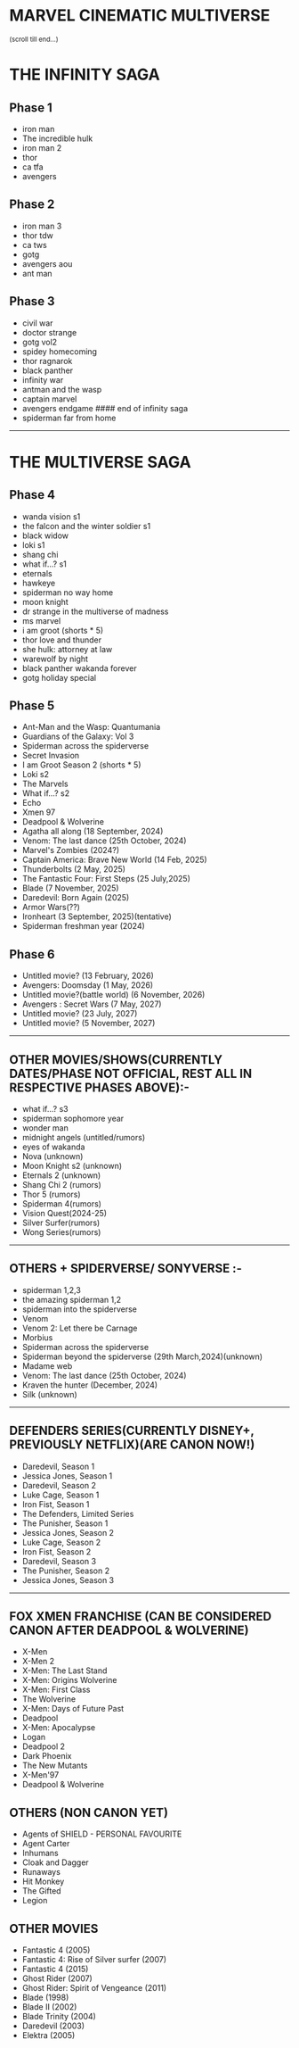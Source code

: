 # MARVEL CINEMATIC MULTIVERSE

<small>(scroll till end...)</small>

# THE INFINITY SAGA

## Phase 1

- iron man
- The incredible hulk
- iron man 2
- thor
- ca tfa
- avengers

## Phase 2

- iron man 3
- thor tdw
- ca tws
- gotg
- avengers aou
- ant man

## Phase 3

- civil war
- doctor strange
- gotg vol2
- spidey homecoming
- thor ragnarok
- black panther
- infinity war
- antman and the wasp
- captain marvel
- avengers endgame #### end of infinity saga
- spiderman far from home

<hr/>

# THE MULTIVERSE SAGA

## Phase 4

- wanda vision s1
- the falcon and the winter soldier s1
- black widow
- loki s1
- shang chi
- what if...? s1
- eternals
- hawkeye
- spiderman no way home
- moon knight
- dr strange in the multiverse of madness
- ms marvel
- i am groot (shorts \* 5)
- thor love and thunder
- she hulk: attorney at law
- warewolf by night
- black panther wakanda forever
- gotg holiday special

## Phase 5

- Ant-Man and the Wasp: Quantumania
- Guardians of the Galaxy: Vol 3
- Spiderman across the spiderverse
- Secret Invasion
- I am Groot Season 2 (shorts \* 5)
- Loki s2
- The Marvels
- What if...? s2
- Echo
- Xmen 97
- Deadpool & Wolverine
- Agatha all along (18 September, 2024)
- Venom: The last dance (25th October, 2024)
- Marvel's Zombies (2024?)
- Captain America: Brave New World (14 Feb, 2025)
- Thunderbolts (2 May, 2025)
- The Fantastic Four: First Steps (25 July,2025)
- Blade (7 November, 2025)
- Daredevil: Born Again (2025)
- Armor Wars(??)
- Ironheart (3 September, 2025)(tentative)
- Spiderman freshman year (2024)

## Phase 6

- Untitled movie? (13 February, 2026)
- Avengers: Doomsday (1 May, 2026)
- Untitled movie?(battle world) (6 November, 2026)
- Avengers : Secret Wars (7 May, 2027)
- Untitled movie? (23 July, 2027)
- Untitled movie? (5 November, 2027)

<hr>

## OTHER MOVIES/SHOWS(CURRENTLY DATES/PHASE NOT OFFICIAL, REST ALL IN RESPECTIVE PHASES ABOVE):-

- what if...? s3
- spiderman sophomore year
- wonder man
- midnight angels (untitled/rumors)
- eyes of wakanda
- Nova (unknown)
- Moon Knight s2 (unknown)
- Eternals 2 (unknown)
- Shang Chi 2 (rumors)
- Thor 5 (rumors)
- Spiderman 4(rumors)
- Vision Quest(2024-25)
- Silver Surfer(rumors)
- Wong Series(rumors)

<hr>

## OTHERS + SPIDERVERSE/ SONYVERSE :-

- spiderman 1,2,3
- the amazing spiderman 1,2
- spiderman into the spiderverse
- Venom
- Venom 2: Let there be Carnage
- Morbius
- Spiderman across the spiderverse
- Spiderman beyond the spiderverse (29th March,2024)(unknown)
- Madame web
- Venom: The last dance (25th October, 2024)
- Kraven the hunter (December, 2024)
- Silk (unknown)

<hr>

## DEFENDERS SERIES(CURRENTLY DISNEY+, PREVIOUSLY NETFLIX)(ARE CANON NOW!)

- Daredevil, Season 1
- Jessica Jones, Season 1
- Daredevil, Season 2
- Luke Cage, Season 1
- Iron Fist, Season 1
- The Defenders, Limited Series
- The Punisher, Season 1
- Jessica Jones, Season 2
- Luke Cage, Season 2
- Iron Fist, Season 2
- Daredevil, Season 3
- The Punisher, Season 2
- Jessica Jones, Season 3

<hr>

## FOX XMEN FRANCHISE (CAN BE CONSIDERED CANON AFTER DEADPOOL & WOLVERINE)

- X-Men
- X-Men 2
- X-Men: The Last Stand
- X-Men: Origins Wolverine
- X-Men: First Class
- The Wolverine
- X-Men: Days of Future Past
- Deadpool
- X-Men: Apocalypse
- Logan
- Deadpool 2
- Dark Phoenix
- The New Mutants
- X-Men'97
- Deadpool & Wolverine

## OTHERS (NON CANON YET)

- Agents of SHIELD - PERSONAL FAVOURITE
- Agent Carter
- Inhumans
- Cloak and Dagger
- Runaways
- Hit Monkey
- The Gifted
- Legion

## OTHER MOVIES

- Fantastic 4 (2005)
- Fantastic 4: Rise of Silver surfer (2007)
- Fantastic 4 (2015)
- Ghost Rider (2007)
- Ghost Rider: Spirit of Vengeance (2011)
- Blade (1998)
- Blade II (2002)
- Blade Trinity (2004)
- Daredevil (2003)
- Elektra (2005)
